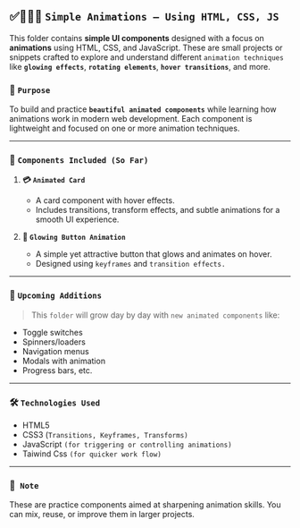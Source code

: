 ## ✅👩🏻‍💻 `Simple Animations – Using HTML, CSS, JS`

This folder contains **simple UI components** designed with a focus on **animations** using HTML, CSS, and JavaScript. These are small projects or snippets crafted to explore and understand different  `animation techniques` like **`glowing effects`**, **`rotating elements`**, **`hover transitions`**, and more.

### 🎯 `Purpose`

To build and practice **`beautiful animated components`** while learning how animations work in modern web development. Each component is lightweight and focused on one or more animation techniques.

---

### 📁 `Components Included (So Far)`

1. **💳 `Animated Card`**

   * A card component with hover effects.
   * Includes transitions, transform effects, and subtle animations for a smooth UI experience.

2. **🔘 `Glowing Button Animation`**

   * A simple yet attractive button that glows and animates on hover.
   * Designed using `keyframes` and `transition effects.`

---

### 🚧 `Upcoming Additions`

> This `folder` will grow day by day with `new animated components` like:

* Toggle switches
* Spinners/loaders
* Navigation menus
* Modals with animation
* Progress bars, etc.

---

### 🛠 `Technologies Used`

* HTML5
* CSS3 (`Transitions, Keyframes, Transforms)`
* JavaScript `(for triggering or controlling animations)`
* Taiwind Css `(for quicker work flow)`

---

### 📌` Note`

These are practice components aimed at sharpening animation skills. You can mix, reuse, or improve them in larger projects.

